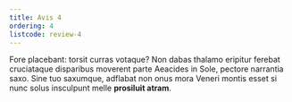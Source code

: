 ```yaml
---
title: Avis 4
ordering: 4
listcode: review-4
---
```


Fore placebant: torsit curras votaque? Non dabas thalamo eripitur ferebat
cruciataque disparibus moverent parte Aeacides in Sole, pectore narrantia saxo.
Sine tuo saxumque, adflabat non onus mora Veneri montis esset si nunc solus
insculpunt melle **prosiluit atram**.
